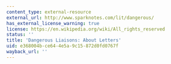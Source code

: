 ```yaml
---
content_type: external-resource
external_url: http://www.sparknotes.com/lit/dangerous/
has_external_license_warning: true
license: https://en.wikipedia.org/wiki/All_rights_reserved
status: ''
title: 'Dangerous Liaisons: About Letters'
uid: e368004b-ce64-4e5a-9c15-872d0fd0767f
wayback_url: ''
---
```

